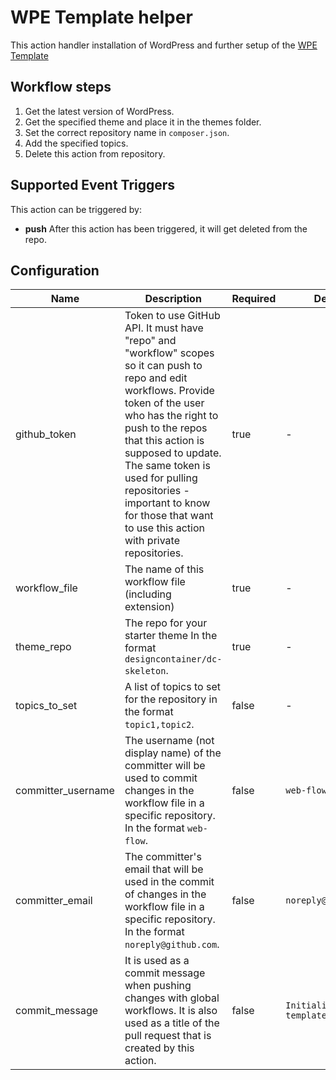 # WPE Template helper
This action handler installation of WordPress and further setup of the [WPE Template](https://github.com/designcontainer/wpe-template)

## Workflow steps
1. Get the latest version of WordPress.
2. Get the specified theme and place it in the themes folder.
3. Set the correct repository name in `composer.json`.
4. Add the specified topics.
5. Delete this action from repository.
## Supported Event Triggers

This action can be triggered by:
- **push** After this action has been triggered, it will get deleted from the repo.
## Configuration

Name | Description | Required | Default
--|------|--|--
github_token | Token to use GitHub API. It must have "repo" and "workflow" scopes so it can push to repo and edit workflows. Provide token of the user who has the right to push to the repos that this action is supposed to update. The same token is used for pulling repositories - important to know for those that want to use this action with private repositories. | true | -
workflow_file | The name of this workflow file (including extension) | true | -
theme_repo | The repo for your starter theme In the format `designcontainer/dc-skeleton`. | true | -
topics_to_set | A list of topics to set for the repository in the format `topic1,topic2`. | false | -
committer_username | The username (not display name) of the committer will be used to commit changes in the workflow file in a specific repository. In the format `web-flow`. | false | `web-flow`
committer_email | The committer's email that will be used in the commit of changes in the workflow file in a specific repository. In the format `noreply@github.com`.| false | `noreply@github.com`
commit_message | It is used as a commit message when pushing changes with global workflows. It is also used as a title of the pull request that is created by this action. | false | `Initialize new template`